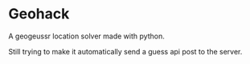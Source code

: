# Geohack
A geogeussr location solver made with python.

Still trying to make it automatically send a guess api post to the server.
